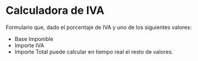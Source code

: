 # Calculadora de IVA

Formulario que, dado el porcentaje de IVA y uno de los siguientes valores:
* Base Imponible
* Importe IVA
* Importe Total
puede calcular en tiempo real el resto de valores.
